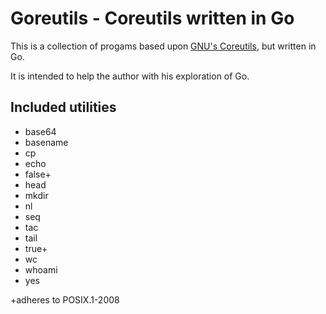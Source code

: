 Goreutils - Coreutils written in Go
===================================

This is a collection of progams based upon [GNU's Coreutils](http://www.gnu.org/software/coreutils/), but written in Go.

It is intended to help the author with his exploration of Go.

Included utilities
------------------

  * base64
  * basename
  * cp
  * echo
  * false+
  * head
  * mkdir
  * nl
  * seq
  * tac
  * tail
  * true+
  * wc
  * whoami
  * yes

+adheres to POSIX.1-2008
